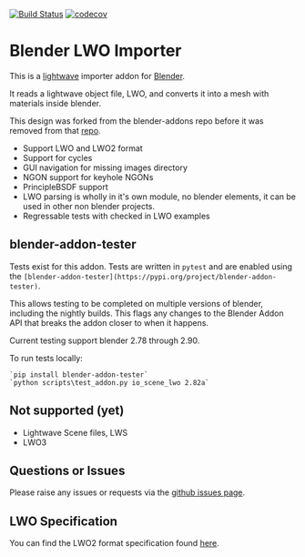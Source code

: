[![Build Status](https://travis-ci.org/nangtani/blender-import-lwo.svg?branch=master)](https://travis-ci.org/nangtani/blender-import-lwo)
[![codecov](https://codecov.io/gh/nangtani/blender-import-lwo/branch/master/graph/badge.svg)](https://codecov.io/gh/nangtani/blender-import-lwo)

# Blender LWO Importer

This is a [lightwave](https://www.lightwave3d.com/) importer addon for [Blender](https://www.blender.org/). 

It reads a lightwave object file, LWO, and converts it into a mesh with materials inside blender.

This design was forked from the blender-addons repo before it was removed from that [repo](https://github.com/nangtani/blender-addons/commit/31608d8ee37bd753573a10482a2514787b80f923).

* Support LWO and LWO2 format
* Support for cycles
* GUI navigation for missing images directory
* NGON support for keyhole NGONs
* PrincipleBSDF support
* LWO parsing is wholly in it's own module, no blender elements, it can be used in other non blender projects.
* Regressable tests with checked in LWO examples

## blender-addon-tester 

Tests exist for this addon. Tests are written in `pytest` and are enabled using the `[blender-addon-tester](https://pypi.org/project/blender-addon-tester)`.  

This allows testing to be completed on multiple versions of blender, including the nightly builds.  This flags any changes to the Blender Addon API that breaks the addon closer to when it happens.

Current testing support blender 2.78 through 2.90.

To run tests locally:

    `pip install blender-addon-tester`
    `python scripts\test_addon.py io_scene_lwo 2.82a`

## Not supported (yet)

* Lightwave Scene files, LWS
* LWO3

## Questions or Issues

Please raise any issues or requests via the [github issues page](https://github.com/nangtani/blender-import-lwo/issues).

## LWO Specification

You can find the LWO2 format specification found [here](./wiki/LWO2-file-format-(2001)).
